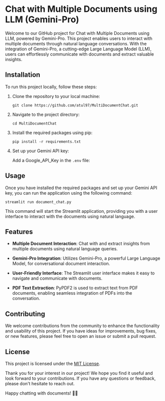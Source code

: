 # Chat with Multiple Documents using LLM (Gemini-Pro)

Welcome to our GitHub project for Chat with Multiple Documents using LLM, powered by Gemini-Pro. This project enables users to interact with multiple documents through natural language conversations. With the integration of Gemini-Pro, a cutting-edge Large Language Model (LLM), users can effortlessly communicate with documents and extract valuable insights.

## Installation

To run this project locally, follow these steps:

1. Clone the repository to your local machine:

    ```
    git clone https://github.com/atul97/MultiDocumentChat.git
    ```

2. Navigate to the project directory:

    ```
    cd MultiDocumentChat
    ```

3. Install the required packages using pip:

    ```
    pip install -r requirements.txt
    ```

4. Set up your Gemini API key:
   
   Add a Google_API_Key in the `.env` file:


## Usage

Once you have installed the required packages and set up your Gemini API key, you can run the application using the following command:
```
streamlit run document_chat.py
```

This command will start the Streamlit application, providing you with a user interface to interact with the documents using natural language.

## Features

- **Multiple Document Interaction**: Chat with and extract insights from multiple documents using natural language queries.
  
- **Gemini-Pro Integration**: Utilizes Gemini-Pro, a powerful Large Language Model, for conversational document interaction.
  
- **User-Friendly Interface**: The Streamlit user interface makes it easy to navigate and communicate with documents.
  
- **PDF Text Extraction**: PyPDF2 is used to extract text from PDF documents, enabling seamless integration of PDFs into the conversation.

## Contributing

We welcome contributions from the community to enhance the functionality and usability of this project. If you have ideas for improvements, bug fixes, or new features, please feel free to open an issue or submit a pull request.

## License

This project is licensed under the [MIT License](LICENSE).

Thank you for your interest in our project! We hope you find it useful and look forward to your contributions. If you have any questions or feedback, please don't hesitate to reach out.

Happy chatting with documents! 📄💬




